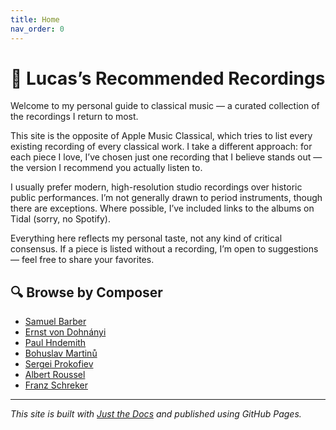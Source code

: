 ```yaml
---
title: Home
nav_order: 0
---
```


# 🎵 Lucas’s Recommended Recordings

Welcome to my personal guide to classical music — a curated collection of the recordings I return to most.

This site is the opposite of Apple Music Classical, which tries to list every existing recording of every classical work. I take a different approach: for each piece I love, I’ve chosen just one recording that I believe stands out — the version I recommend you actually listen to.

I usually prefer modern, high-resolution studio recordings over historic public performances. I’m not generally drawn to period instruments, though there are exceptions. Where possible, I’ve included links to the albums on Tidal (sorry, no Spotify).

Everything here reflects my personal taste, not any kind of critical consensus. If a piece is listed without a recording, I’m open to suggestions — feel free to share your favorites.

## 🔍 Browse by Composer

- [Samuel Barber](docs/barber.md)
- [Ernst von Dohnányi](docs/dohnanyi.md)
- [Paul Hndemith](docs/hindemith.md)
- [Bohuslav Martinů](docs/martinu.md)
- [Sergei Prokofiev](docs/prokofiev.md)
- [Albert Roussel](doc/roussel.md)
- [Franz Schreker](docs/schreker.md)

---

_This site is built with [Just the Docs](https://just-the-docs.github.io/just-the-docs/) and published using GitHub Pages._

